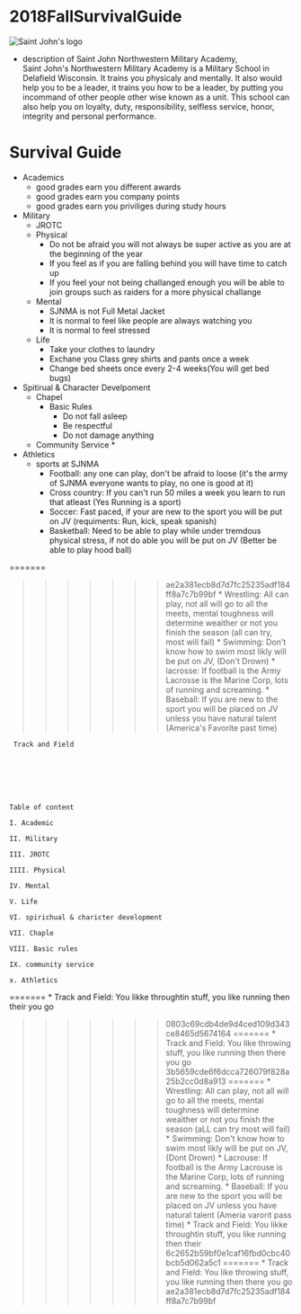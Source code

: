 # 2018FallSurvivalGuide
![Saint John's logo](https://www.sjnma.org/m/custom/images/header_img.png)
* description of Saint John Northwestern Military Academy,  
 Saint John's Northwestern Military Academy is a Military School in Delafield Wisconsin. It trains you physicaly and mentally. It also would help you to be a leader, it trains you how to be a leader, by putting you incommand of other people other wise known as a unit. This school can also help you on loyalty, duty, responsibility, selfless service, honor, integrity and personal performance.
 
# Survival Guide
* Academics
    * good grades earn you different awards 
    * good grades earn you company points 
    * good grades earn you priviliges during study hours 
* Military
    * JROTC 
    * Physical
        * Do not be afraid you will not always be super active as you are at the beginning of the year
        * If you feel as if you are falling behind you will have time to catch up
        * If you feel your not being challanged enough you will be able to join groups such as raiders for a more physical challange
    * Mental
        * SJNMA is not Full Metal Jacket
        * It is normal to feel like people are always watching you
        * It is normal  to feel stressed
    * Life
        * Take your clothes to laundry
        * Exchane you Class grey shirts and pants once a week
        * Change bed sheets once every 2-4 weeks(You will get bed bugs)
* Spitirual & Character Develpoment
    * Chapel
        * Basic Rules
            * Do not fall asleep
            * Be respectful
            * Do not damage anything
    * Community Service
        * 
* Athletics
    * sports at SJNMA
        * Football: any one can play, don't be afraid to loose (it's the army of SJNMA everyone wants to play, no one is good at it)
        * Cross country: If you can't run 50 miles a week you learn to run that atleast (Yes Running is a sport)
        * Soccer: Fast paced, if your are new to the sport you will be put on JV (requiments: Run, kick, speak spanish)
        * Basketball: Need to be able to play while under tremdous physical stress, if not do able you will be put on JV (Better be able to play hood ball)

=======
>>>>>>> ae2a381ecb8d7d7fc25235adf184ff8a7c7b99bf
        * Wrestling: All can play, not all will go to all the meets, mental toughness will determine weaither or not you finish the season (all can try, most will fail)
        * Swimming: Don't know how to swim most likly will be put on JV, (Don't Drown)
        * lacrosse: If football is the Army Lacrosse is the Marine Corp, lots of running and screaming.
        * Baseball: If you are new to the sport you will be placed on JV unless you have natural talent     (America's Favorite past time)

     Track and Field







    Table of content

    I. Academic

    II. Military

    III. JROTC

    IIII. Physical

    IV. Mental 

    V. Life

    VI. spirichual & charicter development
    
    VII. Chaple

    VIII. Basic rules
    
    IX. community service

    x. Athletics




=======
        *  Track and Field: You likke throughtin stuff, you like running then their you go
>>>>>>> 0803c69cdb4de9d4ced109d343ce8465d5674164
=======
        *  Track and Field: You like throwing stuff, you like running then there you go
>>>>>>> 3b5659cde6f6dcca726079f828a25b2cc0d8a913
=======
        * Wrestling: All can play, not all will go to all the meets, mental toughness will determine weaither or not you finish the season (aLL can try most will fail)
        * Swimming: Don't know how to swim most likly will be put on JV, (Dont Drown)
        * Lacrouse: If football is the Army Lacrouse is the Marine Corp, lots of running and screaming.
        * Baseball: If you are new to the sport you will be placed on JV unless you have natural talent (Ameria varorit pass time)
        *  Track and Field: You likke throughtin stuff, you like running then their 
>>>>>>> 6c2652b59bf0e1caf16fbd0cbc40bcb5d062a5c1
=======
        *  Track and Field: You like throwing stuff, you like running then there you go
>>>>>>> ae2a381ecb8d7d7fc25235adf184ff8a7c7b99bf
